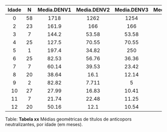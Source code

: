 
|  Idade  |  N  |  Media.DENV1  |  Media.DENV2  |  Media.DENV3  |  Media.DENV4  |
|:-------:|:---:|:-------------:|:-------------:|:-------------:|:-------------:|
|    0    | 58  |     1718      |     1262      |     1254      |     765.7     |
|    2    | 23  |     161.9     |      166      |      166      |      179      |
|    3    |  7  |     144.2     |     53.58     |     53.58     |     115.8     |
|    4    | 25  |     127.5     |     70.55     |     70.55     |     93.71     |
|    5    |  1  |     197.4     |     34.82     |      250      |     97.67     |
|    6    | 25  |     82.53     |     56.76     |     36.36     |     87.48     |
|    7    |  7  |     60.14     |     39.53     |     23.42     |     45.4      |
|    8    | 20  |     38.64     |     16.1      |     12.14     |     37.8      |
|    9    |  2  |     82.82     |     7.711     |       5       |     35.21     |
|   10    | 27  |     27.99     |     16.83     |     10.41     |     16.21     |
|   11    |  7  |     21.74     |     22.48     |     11.25     |     20.2      |
|   12    | 20  |     50.16     |     12.1      |     10.54     |     18.79     |

Table: **Tabela xx** Médias geométricas de títulos de anticopors neutralizantes, por idade (em meses).
